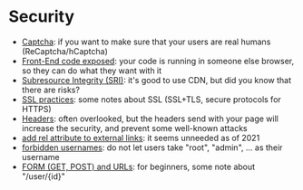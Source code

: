 # Security

* [Captcha](captcha.md): if you want to make sure that your users are real humans (ReCaptcha/hCaptcha)
* [Front-End code exposed](code.md): your code is running in someone else browser, so they can do what they want with it
* [Subresource Integrity (SRI)](sri.md): it's good to use CDN, but did you know that there are risks?
* [SSL practices](ssl.md): some notes about SSL (SSL+TLS, secure protocols for HTTPS)
* [Headers](headers.md): often overlooked, but the headers send with your page will increase the security, and prevent some well-known attacks
* [add rel attribute to external links](links.md): it seems unneeded as of 2021
* [forbidden usernames](usernames.md): do not let users take "root", "admin", ... as their username
* [FORM (GET, POST) and URLs](url.md): for beginners, some note about "/user/{id}"